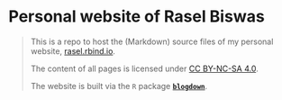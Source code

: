 
# Personal website of Rasel Biswas

> This is a repo to host the (Markdown) source files of my personal website, [rasel.rbind.io](https://rasel.rbind.io).
>
> The content of all pages is licensed under [CC BY-NC-SA 4.0](http://creativecommons.org/licenses/by-nc-sa/4.0/).
>
> The website is built via the `R` package [**`blogdown`**](https://github.com/rstudio/blogdown).
